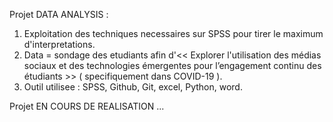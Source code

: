 Projet DATA ANALYSIS : 
  1. Exploitation des techniques necessaires sur SPSS pour tirer le maximum d'interpretations.
  2. Data = sondage des etudiants afin d'<< Explorer l'utilisation des médias sociaux et des technologies émergentes pour l’engagement continu des étudiants >> ( specifiquement dans COVID-19 ).
  3. Outil utilisee : SPSS, Github, Git, excel, Python, word.

Projet EN COURS DE REALISATION ...
